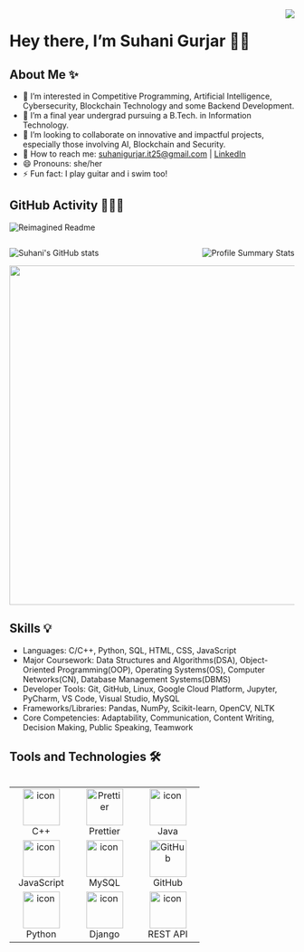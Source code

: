 <img align="right" src="https://visitor-badge.laobi.icu/badge?page_id=suhaanigurjar.suhaanigurjar"/>

# Hey there, I’m Suhani Gurjar 👋🏼   
    
## About Me ✨
- 👀 I’m interested in Competitive Programming, Artificial Intelligence, Cybersecurity, Blockchain Technology and some Backend Development.
- 🍁 I’m a final year undergrad pursuing a B.Tech. in Information Technology.
- 💌 I’m looking to collaborate on innovative and impactful projects, especially those involving AI, Blockchain and Security.
- 📮 How to reach me: suhanigurjar.it25@gmail.com | [LinkedIn](https://www.linkedin.com/in/suhanigurjar)
- 😄 Pronouns: she/her
- ⚡ Fun fact: I play guitar and i swim too!

## GitHub Activity 👩🏻‍💻

![Reimagined Readme](https://myreadme.vercel.app/api/embed/suhaanigurjar?panels=toprepositories,toplanguages,commitgraph)

<div style="display: flex; justify-content: space-between;">
  
  ![Suhani's GitHub stats](https://github-readme-stats.vercel.app/api?username=suhaanigurjar&hide=stars,prs&show=reviews&show_icons=true&theme=ambient_gradient&rank_icon=github&hide_border=true)
  
  ![Profile Summary Stats](https://github-profile-summary-cards.vercel.app/api/cards/stats?username=suhaanigurjar&theme=graywhite)

  <!---[![Suhani's github activity graph](https://github-readme-activity-graph.vercel.app/graph?username=suhaanigurjar&theme=dracula)](https://github.com/suhaanigurjar/github-readme-activity-graph)--->



  
</div>

  <a href="https://stats.hyochan.dev/en/stats/suhaanigurjar">
  <img src="https://stats.hyochan.dev/api/github-stats?login=suhaanigurjar" width="600" /> </a>

## Skills 💡
* Languages: C/C++, Python, SQL, HTML, CSS, JavaScript
* Major Coursework: Data Structures and Algorithms(DSA), Object-Oriented Programming(OOP), Operating Systems(OS), Computer Networks(CN), Database Management Systems(DBMS)
* Developer Tools: Git, GitHub, Linux, Google Cloud Platform, Jupyter, PyCharm, VS Code, Visual Studio, MySQL
* Frameworks/Libraries: Pandas, NumPy, Scikit-learn, OpenCV, NLTK
* Core Competencies: Adaptability, Communication, Content Writing, Decision Making, Public Speaking, Teamwork

## Tools and Technologies 🛠

<table align="left">
  
  <tr>
   <td align="center" width="96">
      <img src="https://techstack-generator.vercel.app/cpp-icon.svg" alt="icon" width="65" height="65" /><br>C++
    </td>
   <td align="center" width="96">
        <img src="https://techstack-generator.vercel.app/prettier-icon.svg" width="65" height="65" alt="Prettier" /><br>Prettier
    </td>
    <td align="center" width="96">
      <img src="https://techstack-generator.vercel.app/java-icon.svg" alt="icon" width="65" height="65" /><br>Java
    </td>
    <tr>
    
   <td align="center" width="96">
     <img src="https://techstack-generator.vercel.app/js-icon.svg" alt="icon" width="65" height="65" /><br>JavaScript
    </td>
    <td align="center" width="96">
        <img src="https://techstack-generator.vercel.app/mysql-icon.svg" alt="icon" width="65" height="65" /><br>MySQL
   </td>
    <td align="center" width="96">
        <img src="https://techstack-generator.vercel.app/github-icon.svg" width="65" height="65" alt="GitHub" /><br>GitHub
    </td>
  </tr>
    
  </tr>
  <tr>
   <td align="center" width="96">
      <img src="https://techstack-generator.vercel.app/python-icon.svg" alt="icon" width="65" height="65" /><br>Python
    </td>
    <td align="center" width="96">
       <img src="https://techstack-generator.vercel.app/django-icon.svg" alt="icon" width="65" height="65" /><br>Django
    </td>
   <td align="center" width="96">
      <img src="https://techstack-generator.vercel.app/restapi-icon.svg" alt="icon" width="65" height="65" /><br>REST API
    </td>
  </tr>
</table>

<!---
suhaanigurjar/suhaanigurjar is a ✨ special ✨ repository because its `README.md` (this file) appears on your GitHub profile.
You can click the Preview link to take a look at your changes.  --->







<!---## GitHub Stats ⚡️--->
<!---[](https://github.com/suhaanigurjar/suhaanigurjar/blob/main/asci_page-0001.jpg)--->
<!---<img src="https://github-readme-streak-stats.herokuapp.com/?user=suhaanigurjar&theme=tokyonight" alt="mystreak"/>--->



<!---<img src="https://ionicabizau.github.io/github-profile-languages/api.html?suhaanigurjar" />--->

<!--<img src="http://github-profile-summary-cards.vercel.app/api/cards/repos-per-language?username=suhaanigurjar&theme=2077"/>-->
<!---<img src="http://github-profile-summary-cards.vercel.app/api/cards/most-commit-language?username=suhaanigurjar&theme=2077"/>--->

<!--<img src="http://github-profile-summary-cards.vercel.app/api/cards/productive-time?username=suhaanigurjar&theme=2077&utcOffset=+5.30"/>--> <!--this one works, bas abhi no space so commented out-->


<!---<img src="https://denvercoder1-github-readme-stats.vercel.app/api?username=suhaanigurjar&show_icons=true&count_private=true&theme=react&border_color=7F3FBF&bg_color=0D1117&title_color=F85D7F&icon_color=F8D866" height="192px" width="49.5%"/>--->
  

<p>
  <!---<img src="http://github-profile-summary-cards.vercel.app/api/cards/profile-details?username=suhaanigurjar&theme=github" alt="Profile Details" style="width:66%; display:inline-block;">--->
  <!---<img src="http://github-profile-summary-cards.vercel.app/api/cards/stats?username=suhaanigurjar&theme=github" alt="Stats" style="width:32%; display:inline-block;">--->




<!---<img src="https://github.com/suhaanigurjar/suhaanigurjar/blob/main/abc (1).jpg"/>--->
